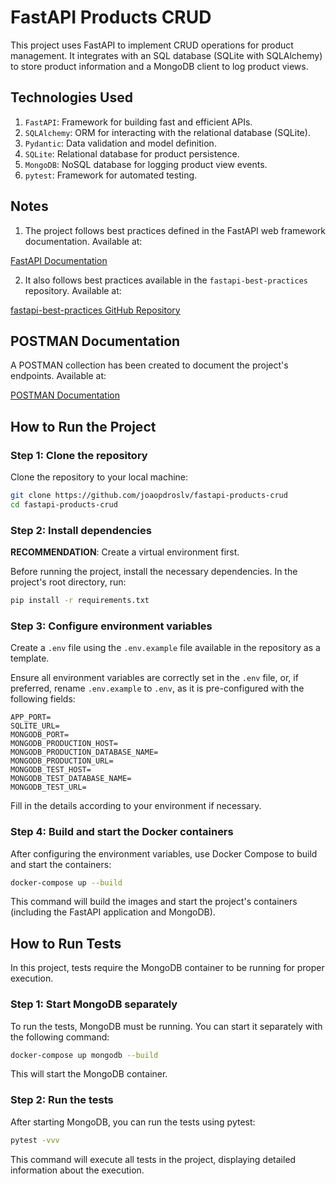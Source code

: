 # FastAPI Products CRUD

This project uses FastAPI to implement CRUD operations for product management. It integrates with an SQL database (SQLite with SQLAlchemy) to store product information and a MongoDB client to log product views.

## Technologies Used

1. `FastAPI`: Framework for building fast and efficient APIs.
2. `SQLAlchemy`: ORM for interacting with the relational database (SQLite).
3. `Pydantic`: Data validation and model definition.
4. `SQLite`: Relational database for product persistence.
5. `MongoDB`: NoSQL database for logging product view events.
6. `pytest`: Framework for automated testing.

## Notes

1. The project follows best practices defined in the FastAPI web framework documentation. Available at:

[FastAPI Documentation](https://fastapi.tiangolo.com)

2. It also follows best practices available in the `fastapi-best-practices` repository. Available at:

[fastapi-best-practices GitHub Repository](https://github.com/zhanymkanov/fastapi-best-practices)

## POSTMAN Documentation

A POSTMAN collection has been created to document the project's endpoints. Available at:

[POSTMAN Documentation](https://documenter.getpostman.com/view/40636918/2sAYJ4igQE)

## How to Run the Project

### Step 1: Clone the repository

Clone the repository to your local machine:

```bash
git clone https://github.com/joaopdroslv/fastapi-products-crud
cd fastapi-products-crud
```

### Step 2: Install dependencies

**RECOMMENDATION**: Create a virtual environment first.

Before running the project, install the necessary dependencies. In the project's root directory, run:

```bash
pip install -r requirements.txt
```

### Step 3: Configure environment variables

Create a `.env` file using the `.env.example` file available in the repository as a template.

Ensure all environment variables are correctly set in the `.env` file, or, if preferred, rename `.env.example` to `.env`, as it is pre-configured with the following fields:

```
APP_PORT=
SQLITE_URL=
MONGODB_PORT=
MONGODB_PRODUCTION_HOST=
MONGODB_PRODUCTION_DATABASE_NAME=
MONGODB_PRODUCTION_URL=
MONGODB_TEST_HOST=
MONGODB_TEST_DATABASE_NAME=
MONGODB_TEST_URL=
```

Fill in the details according to your environment if necessary.

### Step 4: Build and start the Docker containers

After configuring the environment variables, use Docker Compose to build and start the containers:

```bash
docker-compose up --build
```

This command will build the images and start the project's containers (including the FastAPI application and MongoDB).

## How to Run Tests

In this project, tests require the MongoDB container to be running for proper execution.

### Step 1: Start MongoDB separately

To run the tests, MongoDB must be running. You can start it separately with the following command:

```bash
docker-compose up mongodb --build
```

This will start the MongoDB container.

### Step 2: Run the tests

After starting MongoDB, you can run the tests using pytest:

```bash
pytest -vvv
```

This command will execute all tests in the project, displaying detailed information about the execution.

